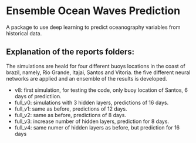 # Ensemble Ocean Waves Prediction
A package to use deep learning to predict oceanography variables from historical data.

## Explanation of the reports folders:
The simulations are heald for four different buoys locations in the coast of brazil, namely, Rio Grande, Itajai, Santos and Vitoria.
the five different neural networks are applied and an ensemble of the results is developed. 

- v8: first simulation, for testing the code, only buoy location of Santos, 6 days of predictiion.
- full_v0: simulations with 3 hidden layers, predictions of 16 days.
- full_v1: same as before, predictions of  12 days.
- full_v2: same as before, predictions of 8 days. 
- full_v3: increase number of hidden layers, prediction for 8 days.
- full_v4: same numer of hidden layers as before, but prediction for 16 days
